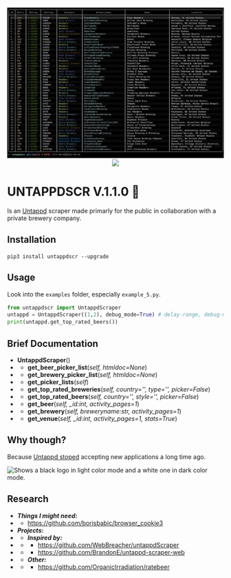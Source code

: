 
<p align="center">
<img src="imgs/img3.jpg">
<img src="imgs/img1.png">
</p>

# UNTAPPDSCR V.1.1.0 🍻
Is an [Untappd](https://untappd.com) scraper made primarly for the public in collaboration with a private brewery company.


## Installation
```terminal
pip3 install untappdscr --upgrade
```

## Usage
Look into the `examples` folder, especially `example_5.py`.
```python
from untappdscr import UntappdScraper
untappd = UntappdScraper((1,2), debug_mode=True) # delay-range, debug-mode
print(untappd.get_top_rated_beers())
```

## Brief Documentation
* **UntappdScraper**()
* * **get_beer_picker_list**(*self, htmldoc=None*)
* * **get_brewery_picker_list**(*self, htmldoc=None*)
* * **get_picker_lists**(*self*)
* * **get_top_rated_breweries**(*self, country='', type='', picker=False*)
* * **get_top_rated_beers**(*self, country='', style='', picker=False*)
* * **get_beer**(*self, _id:int, activity_pages=1*)
* * **get_brewery**(*self, breweryname:str, activity_pages=1*)
* * **get_venue**(*self, _id:int, activity_pages=1, stats=True*)


## Why though?
Because [Untappd stoped](https://untappd.com/api/register) accepting new applications a long time ago.

<picture>
  <source media="(prefers-color-scheme: dark)" srcset="https://raw.githubusercontent.com/GiorgosXou/untappdscr/main/imgs/img0.jpg">
  <source media="(prefers-color-scheme: light)" srcset="https://raw.githubusercontent.com/GiorgosXou/untappdscr/main/imgs/img2.jpg">
  <img alt="Shows a black logo in light color mode and a white one in dark color mode." src="https://user-images.githubusercontent.com/25423296/163456779-a8556205-d0a5-45e2-ac17-42d089e3c3f8.png">
</picture>


## Research
* ***Things I might need:***
* * https://github.com/borisbabic/browser_cookie3
* ***Projects:***
* * ***Inspired by:***
* * * https://github.com/WebBreacher/untappdScraper
* * * https://github.com/BrandonE/untappd-scraper-web
* * ***Other:***
* * * https://github.com/OrganicIrradiation/ratebeer
